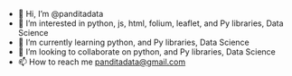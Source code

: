 - 👋 Hi, I’m @panditadata
- 👀 I’m interested in python, js, html, folium, leaflet, and Py libraries, Data Science
- 🌱 I’m currently learning python, and Py libraries, Data Science
- 💞️ I’m looking to collaborate on python, and Py libraries, Data Science
- 📫 How to reach me panditadata@gmail.com

<!---
panditadata/panditadata is a ✨ special ✨ repository because its `README.md` (this file) appears on your GitHub profile.
You can click the Preview link to take a look at your changes.
--->
